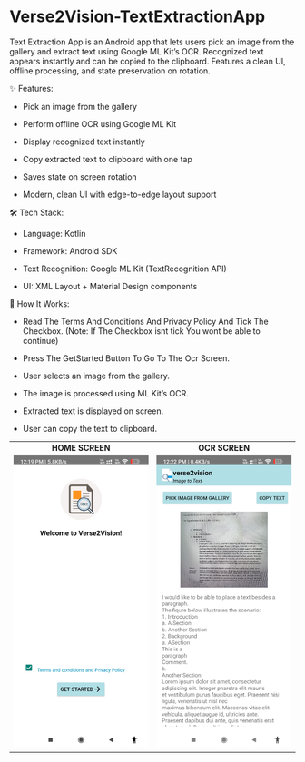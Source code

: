 # Verse2Vision-TextExtractionApp
Text Extraction App is an Android app that lets users pick an image from the gallery and extract text using Google ML Kit’s OCR. Recognized text appears instantly and can be copied to the clipboard. Features a clean UI, offline processing, and state preservation on rotation.

✨ Features:

- Pick an image from the gallery

- Perform offline OCR using Google ML Kit

- Display recognized text instantly

- Copy extracted text to clipboard with one tap

- Saves state on screen rotation

- Modern, clean UI with edge-to-edge layout support

🛠 Tech Stack:

- Language: Kotlin

- Framework: Android SDK

- Text Recognition: Google ML Kit (TextRecognition API)

- UI: XML Layout + Material Design components

🚀 How It Works:

- Read The Terms And Conditions And Privacy Policy And Tick The Checkbox. (Note: If The Checkbox isnt tick You wont be able to continue)

- Press The GetStarted Button To Go To The Ocr Screen. 

- User selects an image from the gallery.

- The image is processed using ML Kit’s OCR.

- Extracted text is displayed on screen.

- User can copy the text to clipboard.


<table>
  <tr>
    <td align="center"><b>HOME SCREEN</b></td>
    <td align="center"><b>OCR SCREEN</b></td>
  </tr>
  <tr>
    <td align="center"><img src="Home_Screen.jpg" alt="Home Screen" width="300"></td>
    <td align="center"><img src="Ocr_Screen.jpg" alt="OCR Screen" width="300"></td>
  </tr>
</table>



